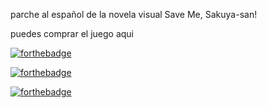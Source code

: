 parche al español de la novela visual Save Me, Sakuya-san!


puedes comprar el juego aqui 



[![forthebadge](https://forthebadge.com/images/badges/powered-by-netflix.svg)](https://forthebadge.com)



[![forthebadge](https://forthebadge.com/images/badges/mom-made-pizza-rolls.svg)](https://forthebadge.com)



[![forthebadge](https://forthebadge.com/images/badges/not-a-bug-a-feature.svg)](https://forthebadge.com)
